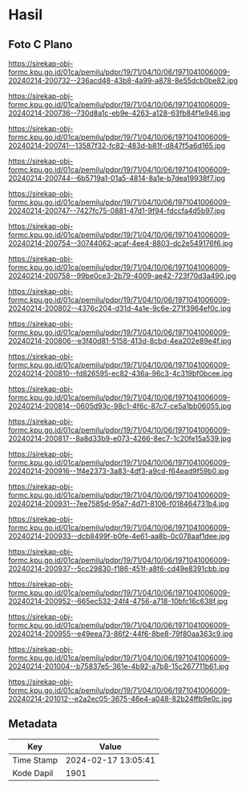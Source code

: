 # Hasil

## Foto C Plano

https://sirekap-obj-formc.kpu.go.id/01ca/pemilu/pdpr/19/71/04/10/06/1971041006009-20240214-200732--236acd48-43b8-4a99-a878-8e55dcb0be82.jpg

https://sirekap-obj-formc.kpu.go.id/01ca/pemilu/pdpr/19/71/04/10/06/1971041006009-20240214-200736--730d8a1c-eb9e-4263-a128-63fb84f1e946.jpg

https://sirekap-obj-formc.kpu.go.id/01ca/pemilu/pdpr/19/71/04/10/06/1971041006009-20240214-200741--13587f32-fc82-483d-b81f-d847f5a6d165.jpg

https://sirekap-obj-formc.kpu.go.id/01ca/pemilu/pdpr/19/71/04/10/06/1971041006009-20240214-200744--6b5719a1-01a5-4814-8a1e-b7dea19938f7.jpg

https://sirekap-obj-formc.kpu.go.id/01ca/pemilu/pdpr/19/71/04/10/06/1971041006009-20240214-200747--7427fc75-0881-47d1-9f94-fdccfa4d5b97.jpg

https://sirekap-obj-formc.kpu.go.id/01ca/pemilu/pdpr/19/71/04/10/06/1971041006009-20240214-200754--30744062-acaf-4ee4-8803-dc2e549176f6.jpg

https://sirekap-obj-formc.kpu.go.id/01ca/pemilu/pdpr/19/71/04/10/06/1971041006009-20240214-200758--99be0ce3-2b79-4009-ae42-723f70d3a490.jpg

https://sirekap-obj-formc.kpu.go.id/01ca/pemilu/pdpr/19/71/04/10/06/1971041006009-20240214-200802--4376c204-d31d-4a1e-9c6e-271f3964ef0c.jpg

https://sirekap-obj-formc.kpu.go.id/01ca/pemilu/pdpr/19/71/04/10/06/1971041006009-20240214-200806--e3f40d81-5158-413d-8cbd-4ea202e89e4f.jpg

https://sirekap-obj-formc.kpu.go.id/01ca/pemilu/pdpr/19/71/04/10/06/1971041006009-20240214-200810--fd826595-ec82-436a-96c3-4c319bf0bcee.jpg

https://sirekap-obj-formc.kpu.go.id/01ca/pemilu/pdpr/19/71/04/10/06/1971041006009-20240214-200814--0605d93c-98c1-4f6c-87c7-ce5a1bb06055.jpg

https://sirekap-obj-formc.kpu.go.id/01ca/pemilu/pdpr/19/71/04/10/06/1971041006009-20240214-200817--8a8d33b9-e073-4266-8ec7-1c20fe15a539.jpg

https://sirekap-obj-formc.kpu.go.id/01ca/pemilu/pdpr/19/71/04/10/06/1971041006009-20240214-200916--1f4e2373-3a83-4df3-a9cd-f64ead9f59b0.jpg

https://sirekap-obj-formc.kpu.go.id/01ca/pemilu/pdpr/19/71/04/10/06/1971041006009-20240214-200931--7ee7585d-95a7-4d71-8106-f018464731b4.jpg

https://sirekap-obj-formc.kpu.go.id/01ca/pemilu/pdpr/19/71/04/10/06/1971041006009-20240214-200933--dcb8499f-b0fe-4e61-aa8b-0c078aaf1dee.jpg

https://sirekap-obj-formc.kpu.go.id/01ca/pemilu/pdpr/19/71/04/10/06/1971041006009-20240214-200937--5cc29830-f186-451f-a8f6-cd49e8391cbb.jpg

https://sirekap-obj-formc.kpu.go.id/01ca/pemilu/pdpr/19/71/04/10/06/1971041006009-20240214-200952--665ec532-24f4-4756-a718-10bfc16c638f.jpg

https://sirekap-obj-formc.kpu.go.id/01ca/pemilu/pdpr/19/71/04/10/06/1971041006009-20240214-200955--e49eea73-86f2-44f6-8be8-79f80aa363c9.jpg

https://sirekap-obj-formc.kpu.go.id/01ca/pemilu/pdpr/19/71/04/10/06/1971041006009-20240214-201004--b75837e5-361e-4b92-a7b8-15c267711b61.jpg

https://sirekap-obj-formc.kpu.go.id/01ca/pemilu/pdpr/19/71/04/10/06/1971041006009-20240214-201012--e2a2ec05-3675-46e4-a048-82b24ffb9e0c.jpg


## Metadata

| Key        | Value               |
| ---------- | ------------------- |
| Time Stamp | 2024-02-17 13:05:41 |
| Kode Dapil | 1901                |



